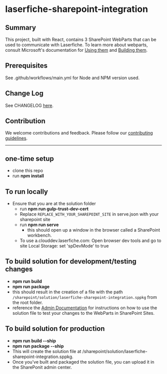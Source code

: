 # laserfiche-sharepoint-integration

## Summary

This project, built with React, contains 3 SharePoint WebParts that can be used to communicate with Laserfiche. To learn more about webparts, consult Microsoft's documentation for [Using them](https://support.microsoft.com/en-us/office/using-web-parts-on-sharepoint-pages-336e8e92-3e2d-4298-ae01-d404bbe751e0) and [Building them](https://learn.microsoft.com/en-us/sharepoint/dev/spfx/web-parts/get-started/build-a-hello-world-web-part).

## Prerequisites

See .github/workflows/main.yml for Node and NPM version used.

## Change Log

See CHANGELOG [here](./CHANGELOG.md).

## Contribution

We welcome contributions and feedback. Please follow our [contributing guidelines](./CONTRIBUTING.md).

---

## one-time setup
- clone this repo
- run **npm install**

## To run locally
- Ensure that you are at the solution folder
  - run **npm run gulp-trust-dev-cert**
  - Replace `REPLACE_WITH_YOUR_SHAREPOINT_SITE` in serve.json with your sharepoint site
  - run **npm run serve**
    - this should open up a window in the browser called a SharePoint workbench. 
  - To use a.clouddev.laserfiche.com: Open browser dev tools and go to site Local Storage: set 'spDevMode' to true

## To build solution for development/testing changes
- **npm run build**
- **npm run package**
- this should result in the creation of a file with the path `/sharepoint/solution/laserfiche-sharepoint-integration.sppkg` from the root folder.
- reference the [Admin Documentation](https://laserfiche.github.io/laserfiche-sharepoint-integration/) for instructions on how to use the solution file to test your changes to the WebParts in SharePoint Sites.

## To build solution for production
- **npm run build --ship**
- **npm run package --ship**
- This will create the solution file at /sharepoint/solution/laserfiche-sharepoint-integration.sppkg.
- Once you've built and packaged the solution file, you can upload it in the SharePonit admin center.
